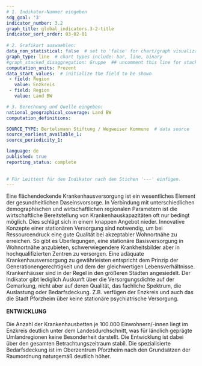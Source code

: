 ```yaml
---
# 1. Indikator-Nummer eingeben 
sdg_goal: '3'
indicator_number: 3.2
graph_title: global_indicators.3-2-title
indicator_sort_order: 03-02-01
 
# 2. Grafikart auswaehlen: 
data_non_statistical: false  # set to 'false' for chart/graph visualization 
graph_type: line  # chart types include: bar, line, binary 
#graph_stacked_disaggregation: Gruppe  ## uncomment this line for stacked bars. eplace 'Geschlecht' with the field of aggregation. 
computation_units: Prozent 
data_start_values:  # initialize the field to be shown  
 - field: Region 
   value: Enzkreis
 - field: Region 
   value: Land BW

# 3. Berechnung und Quelle eingeben: 
national_geographical_coverage: Land BW
computation_definitions: 

SOURCE_TYPE: Bertelsmann Stiftung / Wegweiser Kommune  # data source  
source_earliest_available_1: 
source_periodicity_1: 

language: de   
published: true 
reporting_status: complete
 
 
# Für Leittext für den Indikator nach den Stichen '---' einfügen. 
---
```

Eine flächendeckende Krankenhausversorgung ist ein wesentliches Element der gesundheitlichen Daseinsvorsorge. In Verbindung mit unterschiedlichen demographischen und wirtschaftlichen regionalen Parametern ist die wirtschaftliche Bereitstellung von Krankenhauskapazitäten oft nur bedingt möglich. Dies schlägt sich in einem knappen Angebot nieder. Innovative Konzepte einer stationären Versorgung sind notwendig, um bei Ressourcendruck eine gute Qualität bei akzeptabler Wohnortnähe zu erreichen. So gibt es Überlegungen, eine stationäre Basisversorgung in Wohnortnähe anzubieten, schwerwiegendere Krankheitsbilder aber in hochqualifizierten Zentren zu versorgen.
Eine adäquate Krankenhausversorgung zu gewährleisten entspricht dem Prinzip der Generationengerechtigkeit und dem der gleichwertigen Lebensverhältnisse. <br>
Krankenhäuser sind in der Regel in den größeren Städten angesiedelt. Der Indikator gibt lediglich Auskunft über die Versorgungsdichte auf der Gemarkung, nicht aber auf deren Qualität, das fachliche Spektrum, die Auslastung oder Bedarfsdeckung. Z.B. verfügen der Enzkreis und auch das die Stadt Pforzheim über keine stationäre psychiatrische Versorgung. <br>
<br>
**ENTWICKLUNG** <br>
<br>
Die Anzahl der Krankenhausbetten je 100.000 Einwohnern/-innen liegt im Enzkreis deutlich unter dem Landesdurchschnitt, was für ländlich geprägte Umlandregionen keine Besonderheit darstellt. Die Entwicklung ist dabei über den gesamten Betrachtungszeitraum stabil. Die spezialisierte Bedarfsdeckung ist im Oberzentrum Pforzheim nach den Grundsätzen der Raumordnung naturgemäß deutlich höher.
